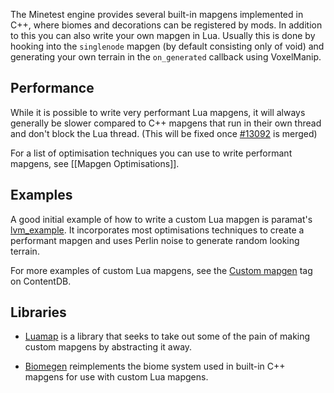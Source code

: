 The Minetest engine provides several built-in mapgens implemented in C++, where biomes and decorations can be registered by mods. In addition to this you can also write your own mapgen in Lua. Usually this is done by hooking into the `singlenode` mapgen (by default consisting only of void) and generating your own terrain in the `on_generated` callback using VoxelManip.

## Performance
While it is possible to write very performant Lua mapgens, it will always generally be slower compared to C++ mapgens that run in their own thread and don't block the Lua thread. (This will be fixed once [#13092](https://github.com/minetest/minetest/pull/13092) is merged)

For a list of optimisation techniques you can use to write performant mapgens, see [[Mapgen Optimisations]].

## Examples
A good initial example of how to write a custom Lua mapgen is paramat's [lvm_example](https://github.com/paramat/lvm_example/blob/master/init.lua). It incorporates most optimisations techniques to create a performant mapgen and uses Perlin noise to generate random looking terrain.

For more examples of custom Lua mapgens, see the [Custom mapgen](https://content.minetest.net/packages/?type=mod&page=1&tag=custom_mapgen) tag on ContentDB.

## Libraries
- [Luamap](https://content.minetest.net/packages/MisterE/luamap/) is a library that seeks to take out some of the pain of making custom mapgens by abstracting it away.

- [Biomegen](https://content.minetest.net/packages/Gael%20de%20Sailly/biomegen/) reimplements the biome system used in built-in C++ mapgens for use with custom Lua mapgens.